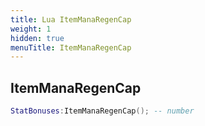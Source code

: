 ```yaml
---
title: Lua ItemManaRegenCap
weight: 1
hidden: true
menuTitle: ItemManaRegenCap
---
```

## ItemManaRegenCap
```lua
StatBonuses:ItemManaRegenCap(); -- number
```